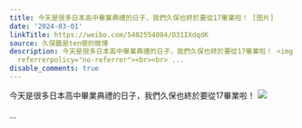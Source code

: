 ```yaml
---
title: 今天是很多日本高中畢業典禮的日子，我們久保也終於要從17畢業啦！ [图片]
date: '2024-03-01'
linkTitle: https://weibo.com/5402554084/O31IXdqdK
source: 久保醬是ten使的微博
description: 今天是很多日本高中畢業典禮的日子，我們久保也終於要從17畢業啦！ <img style="" src="https://tvax4.sinaimg.cn/large/005TCz76gy1hnbrwq8okjj30u01gswjv.jpg"
  referrerpolicy="no-referrer"><br><br> ...
disable_comments: true
---
```

今天是很多日本高中畢業典禮的日子，我們久保也終於要從17畢業啦！ <img style="" src="https://tvax4.sinaimg.cn/large/005TCz76gy1hnbrwq8okjj30u01gswjv.jpg" referrerpolicy="no-referrer"><br><br> ...